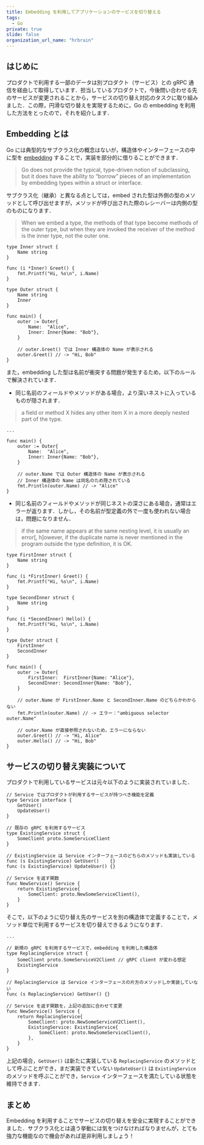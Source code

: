 ```yaml
---
title: Embedding を利用してアプリケーションのサービスを切り替える
tags:
  - Go
private: true
slide: false
organization_url_name: "hrbrain"
---
```


## はじめに
プロダクトで利用する一部のデータは別プロダクト（サービス）との gRPC 通信を経由して取得しています．担当しているプロダクトで，今後問い合わせる先のサービスが変更されることから，サービスの切り替え対応のタスクに取り組みました．この際，円滑な切り替えを実現するために，Go の embedding を利用した方法をとったので，それを紹介します．

## Embedding とは
Go には典型的なサブクラス化の概念はないが，構造体やインターフェースの中に型を [embedding](https://go.dev/doc/effective_go#embedding) することで，実装を部分的に借りることができます．
> Go does not provide the typical, type-driven notion of subclassing, but it does have the ability to “borrow” pieces of an implementation by embedding types within a struct or interface.

サブクラス化（継承）と異なる点としては，embed された型は外側の型のメソッドとして呼び出せますが，メソッドが呼び出された際のレシーバーは内側の型のものになります．
> When we embed a type, the methods of that type become methods of the outer type, but when they are invoked the receiver of the method is the inner type, not the outer one.

```golang
type Inner struct {
	Name string
}

func (i *Inner) Greet() {
	fmt.Printf("Hi, %s\n", i.Name)
}

type Outer struct {
	Name string
	Inner
}

func main() {
	outer := Outer{
		Name:  "Alice",
		Inner: Inner{Name: "Bob"},
	}

	// outer.Greet() では Inner 構造体の Name が表示される
	outer.Greet() // -> "Hi, Bob"
}
```

また，embedding した型は名前が衝突する問題が発生するため，以下のルールで解決されています．

- 同じ名前のフィールドやメソッドがある場合，より深いネストに入っているものが隠されます．
> a field or method X hides any other item X in a more deeply nested part of the type.
```golang
...

func main() {
	outer := Outer{
		Name:  "Alice",
		Inner: Inner{Name: "Bob"},
	}

	// outer.Name では Outer 構造体の Name が表示される
	// Inner 構造体の Name は同名のため隠されている
	fmt.Println(outer.Name) // -> "Alice"
}
```

- 同じ名前のフィールドやメソッドが同じネストの深さにある場合，通常はエラーが返ります．しかし，その名前が型定義の外で一度も使われない場合は，問題になりません．
> if the same name appears at the same nesting level, it is usually an error[, h]owever, if the duplicate name is never mentioned in the program outside the type definition, it is OK.
```golang
type FirstInner struct {
	Name string
}

func (i *FirstInner) Greet() {
	fmt.Printf("Hi, %s\n", i.Name)
}

type SecondInner struct {
	Name string
}

func (i *SecondInner) Hello() {
	fmt.Printf("Hi, %s\n", i.Name)
}

type Outer struct {
	FirstInner
	SecondInner
}

func main() {
	outer := Outer{
		FirstInner:  FirstInner{Name: "Alice"},
		SecondInner: SecondInner{Name: "Bob"},
	}

	// outer.Name が FirstInner.Name と SecondInner.Name のどちらかわからない
	fmt.Println(outer.Name) // -> エラー："ambiguous selector outer.Name"

	// outer.Name が直接参照されないため，エラーにならない
	outer.Greet() // -> "Hi, Alice"
	outer.Hello() // -> "Hi, Bob"
}
```

## サービスの切り替え実装について
プロダクトで利用しているサービスは元々以下のように実装されていました．
```golang
// Service ではプロダクトが利用するサービスが持つべき機能を定義
type Service interface {
	GetUser()
	UpdateUser()
}

// 既存の gRPC を利用するサービス
type ExistingService struct {
	SomeClient proto.SomeServiceClient
}

// ExistingService は Service インターフェースのどちらのメソッドも実装している
func (s ExistingService) GetUser()    {}
func (s ExistingService) UpdateUser() {}

// Service を返す関数
func NewService() Service {
	return ExistingService{
		SomeClient: proto.NewSomeServiceClient(),
	}
}
```

そこで，以下のように切り替え先のサービスを別の構造体で定義することで，メソッド単位で利用するサービスを切り替えできるようになります．
```golang
...

// 新規の gRPC を利用するサービスで，embedding を利用した構造体
type ReplacingService struct {
	SomeClient proto.SomeServiceV2Client // gRPC client が変わる想定
	ExistingService
}

// ReplacingService は Service インターフェースの片方のメソッドしか実装していない
func (s ReplacingService) GetUser() {}

// Service を返す関数を，上記の追加に合わせて変更
func NewService() Service {
	return ReplacingService{
		SomeClient: proto.NewSomeServiceV2Client(),
		ExistingService: ExistingService{
			SomeClient: proto.NewSomeServiceClient(),
		},
	}
}
```

上記の場合，`GetUser()` は新たに実装している `ReplacingService` のメソッドとして呼ぶことができ，まだ実装できていない `UpdateUser()` は `ExistingService` のメソッドを呼ぶことができ，`Service` インターフェースを満たしている状態を維持できます．

## まとめ
Embedding を利用することでサービスの切り替えを安全に実現することができました．サブクラス化とは違う挙動には気をつけなければなりませんが，とても強力な機能なので機会があれば是非利用しましょう！
